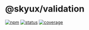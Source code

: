 # @skyux/validation

[![npm](https://img.shields.io/npm/v/@skyux/validation.svg)](https://www.npmjs.com/package/@skyux/validation)
[![status](https://travis-ci.org/blackbaud/skyux-validation.svg?branch=master)](https://travis-ci.org/blackbaud/skyux-validation)
[![coverage](https://codecov.io/gh/blackbaud/skyux-validation/branch/master/graphs/badge.svg?branch=master)](https://codecov.io/gh/blackbaud/skyux-validation/branch/master)
